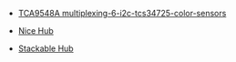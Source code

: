 * [TCA9548A   multiplexing-6-i2c-tcs34725-color-sensors ](https://create.arduino.cc/projecthub/sherwinchiu89/multiplexing-6-i2c-tcs34725-color-sensors-2a7272)

* [Nice Hub](https://www.kiwi-electronics.nl/en/grove-8-channel-i2c-multiplexer-i2c-hub-tca9548a-10023)
* [Stackable Hub](https://electronics.stackexchange.com/questions/585681/multiple-tca9548a-multiplexers-are-not-working-correctly-with-more-than-3-connec)